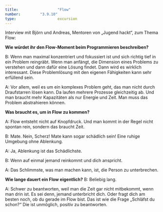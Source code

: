 ```yaml
---
title: 					"Flow"
number: 		"3.9.10"
type:					excursion
---
```


Interview mit Björn und Andreas, Mentoren von „Jugend hackt“, zum Thema Flow:

**Wie würdet ihr den Flow-Moment beim Programmieren beschreiben?**

B: Wenn man maximal konzentriert und fokussiert ist und sich richtig tief in ein Problem reingräbt. Wenn man anfängt, die Dimension eines Problems zu verstehen und dann dafür eine Lösung findet. Dann wird es wirklich interessant. Diese Problemlösung mit den eigenen Fähigkeiten kann sehr erfüllend sein.

A: Vor allem, weil es um ein komplexes Problem geht, das man nicht durch Draufstarren lösen kann. Da laufen mehrere Prozesse gleichzeitig ab. Und man braucht mehr Kapazitäten als nur Energie und Zeit. Man muss das Problem abstrahieren können. 

**Was braucht es, um in Flow zu kommen?**

A:  Flow entsteht nicht auf Knopfdruck. Und man kommt in der Regel nicht spontan rein, sondern das braucht Zeit. 

B: Mate. Nein, Scherz! Mate kann sogar schädlich sein! Eine ruhige Umgebung ohne Ablenkung.

A: Ja, Ablenkung ist das Schädlichste. 

B: Wenn auf einmal jemand reinkommt und dich anspricht.

A: Das Schlimmste, was man machen kann, ist, die Person zu unterbrechen. 

**Wie lange dauert ein Flow eigentlich?**
B: Beliebig lang.

A: Schwer zu beantworten, weil man die Zeit gar nicht mitbekommt, wenn man drin ist. Es sei denn, jemand unterbricht dich. Oder fragt dich am besten noch, ob du gerade im Flow bist. Das ist wie die Frage „Schläfst du schon?“ Die ist unmöglich, positiv zu beantworten.